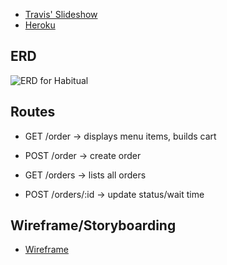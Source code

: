* [Travis' Slideshow](https://drive.google.com/file/d/1jR5SiN980jybxYXrhZ6BCevurprePEqE/view)
* [Heroku](https://www.heroku.com/)

## ERD
![ERD for Habitual](https://github.com/bunge12/habitual/blob/master/docs/ERD%20Habitual.png?raw=true)

## Routes

* GET /order -> displays menu items, builds cart
* POST /order -> create order

* GET /orders -> lists all orders
* POST /orders/:id -> update status/wait time

## Wireframe/Storyboarding

* [Wireframe](https://drive.google.com/file/d/1yop3T9ZhluMVhM2JMIy0tFMfAyAyKagt/view?usp=sharing)
